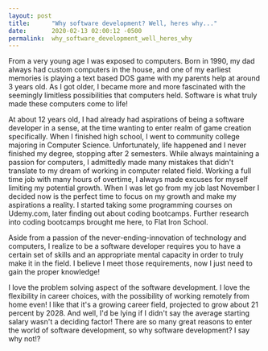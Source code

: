 ```yaml
---
layout: post
title:      "Why software development? Well, heres why..."
date:       2020-02-13 02:00:12 -0500
permalink:  why_software_development_well_heres_why
---
```



From a very young age I was exposed to computers. Born in 1990, my dad always had custom computers in the house, and one of my earliest memories is playing a text based DOS game with my parents help at around 3 years old. As I got older, I became more and more fascinated with the seemingly limitless possibilities that computers held. Software is what truly made these computers come to life! 

At about 12 years old, I had already had aspirations of being a software developer in a sense, at the time wanting to enter realm of game creation specifically. When I finished high school, I went to community college majoring in Computer Science. Unfortunately, life happened and I never finished my degree, stopping after 2 semesters. While always maintaining a passion for computers, I admittedly made many mistakes that didn't translate to my dream of working in computer related field. Working a full time job with many hours of overtime, I always made excuses for myself limiting my potential growth. When I was let go from my job last November I decided now is the perfect time to focus on my growth and make my aspirations a reality. I started taking some programming courses on Udemy.com, later finding out about coding bootcamps. Further research into coding bootcamps brought me here, to Flat Iron School. 

Aside from a passion of the never-ending-innovation of technology and computers, I realize to be a software developer requires you to have a certain set of skills and an appropriate mental capacity in order to truly make it in the field. I believe I meet those requirements, now I just need to gain the proper knowledge!

I love the problem solving aspect of the software development. I love the flexibility in career choices, with the possibility of working remotely from home even! I like that it's a growing career field, projected to grow about 21 percent by 2028. And well, I'd be lying if I didn't say the average starting salary wasn't a deciding factor! There are so many great reasons to enter the world of software development, so why software development? I say why not!?






